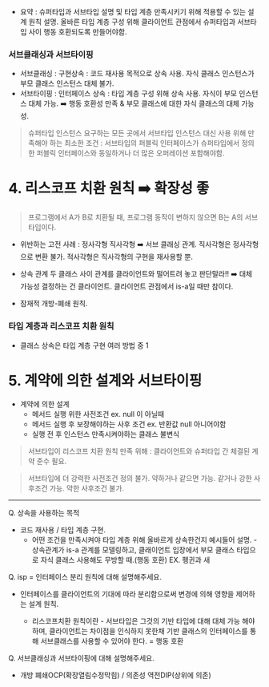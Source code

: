 * 요약 : 슈퍼타입과 서브타입 설명 및 타입 계층 만족시키기 위해 적용할 수 있는 설계 원칙 설명. 
	올바른 타입 계층 구성 위해 클라이언트 관점에서 슈퍼타입과 서브타입 사이 행동 호환되도록 만들어야함.


### 서브클래싱과 서브타이핑
* 서브클래싱 : 구현상속 : 코드 재사용 목적으로 상속 사용. 자식 클래스 인스턴스가 부모 클래스 인스턴스 대체 불가.
* 서브타이핑 : 인터페이스 상속 : 타입 계층 구성 위해 상속 사용. 자식이 부모 인스턴스 대체 가능. ➡️ 행동 호환성 만족 & 부모 클래스에 대한 자식 클래스의 대체 가능성.

> 슈퍼타입 인스턴스 요구하는 모든 곳에서 서브타입 인스턴스 대신 사용 위해 만족해야 하는 최소한 조건 : 서브타입의 퍼블릭 인터페이스가 슈퍼타입에서 정의한 퍼블릭 인터페이스와 동일하거나 더 많은 오퍼레이션 포함해야함.

# 4. 리스코프 치환 원칙 ➡️ 확장성 좋
> 프로그램에서 A가 B로 치환될 때, 프로그램 동작이 변하지 않으면 B는 A의 서브타입이다.

* 위반하는 고전 사례 : 정사각형 직사각형 ➡️ 서브 클래싱 관계.
  직사각형은 정사각형으로 변환 불가.
  적사각형은 직사각형의 구현을 재사용할 뿐.

* 상속 관계 두 클래스 사이 관계를 클라이언트와 떨어트려 놓고 판단말라!! ➡️ 대체 가능성 결정하는 건 클라이언트. 클라이언트 관점에서 is-a일 때만 참이다.

* 잠재적 개방-폐쇄 원칙.

### 타입 계층과 리스코프 치환 원칙
* 클래스 상속은 타입 계층 구현 여러 방법 중 1

# 5. 계약에 의한 설계와 서브타이핑
* 계약에 의한 설계
  - 메서드 실행 위한 사전조건 ex. null 이 아닐때
  - 메서드 실행 후 보장해야하는 사후 조건 ex. 반환값 null 아니어야함
  - 실행 전 후 인스턴스 만족시켜야하는 클래스 불변식

> 서브타입이 리스코프 치환 원칙 만족 위해 : 클라이언트와 슈퍼타입 간 체결된 계약 준수 필요.

> 서브타입에 더 강력한 사전조건 정의 불가. 약하거나 같으면 가능.
> 같거나 강한 사후조건 가능. 약한 사후조건 불가.

---
Q. 상속을 사용하는 목적
- 코드 재사용 / 타입 계층 구현.
	* 어떤 조건을 만족시켜야 타입 계층 위해 올바르게 상속한건지 예시들어 설명.
          - 상속관계가 is-a 관계를 모델링하고, 클래이언트 입장에서 부모 클래스 타입으로 자식 클래스 사용해도 무방할 때.(행동 호환) EX. 펭귄과 새

Q. isp = 인터페이스 분리 원칙에 대해 설명해주세요.
- 인터페이스를 클라이언트의 기대에 따라 분리함으로써 변경에 의해 영향을 제어하는 설계 원칙.

	* 리스코프치환 원칙이란
          - 서브타입은 그것의 기반 타입에 대해 대체 가능 해야 하며, 클라이언트는 차이점을 인식하지 못한채 기반 클래스의 인터페이스를 통해 서브클래스를 사용할 수 있어야 한다. = 행동 호환
   
Q. 서브클래싱과 서브타이핑에 대해 설명해주세요.

* 개방 폐쇄OCP(확장열림수정막힘) / 의존성 역전DIP(상위에 의존)
